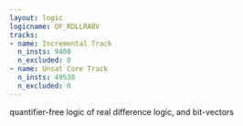 ```yaml
---
layout: logic
logicname: QF_RDLLRABV
tracks:
- name: Incremental Track
  n_insts: 9408
  n_excluded: 0
- name: Unsat Core Track
  n_insts: 49538
  n_excluded: 0
---
```

quantifier-free logic of real difference logic, and bit-vectors